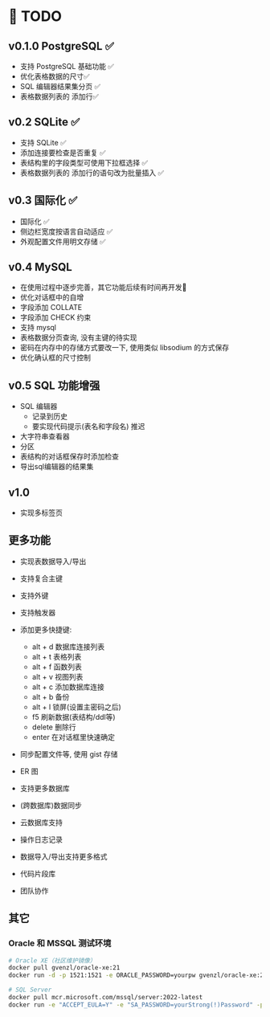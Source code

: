 
# 📝 TODO

## v0.1.0 PostgreSQL ✅

- 支持 PostgreSQL 基础功能 ✅
- 优化表格数据的尺寸✅
- SQL 编辑器结果集分页 ✅
- 表格数据列表的 添加行✅

## v0.2 SQLite ✅

- 支持 SQLite ✅
- 添加连接要检查是否重复 ✅
- 表结构里的字段类型可使用下拉框选择 ✅
- 表格数据列表的 添加行的语句改为批量插入 ✅

## v0.3 国际化 ✅

- 国际化 ✅
- 侧边栏宽度按语言自动适应 ✅
- 外观配置文件用明文存储 ✅

## v0.4 MySQL

- 在使用过程中逐步完善，其它功能后续有时间再开发📌
- 优化对话框中的自增
- 字段添加 COLLATE
- 字段添加 CHECK 约束
- 支持 mysql
- 表格数据分页查询, 没有主键的待实现
- 密码在内存中的存储方式要改一下, 使用类似 libsodium 的方式保存  
- 优化确认框的尺寸控制

## v0.5 SQL 功能增强

- SQL 编辑器
  - 记录到历史
  - 要实现代码提示(表名和字段名) 推迟
- 大字符串查看器
- 分区  
- 表结构的对话框保存时添加检查
- 导出sql编辑器的结果集

## v1.0

- 实现多标签页

## 更多功能

- 实现表数据导入/导出
- 支持复合主键
- 支持外键
- 支持触发器
- 添加更多快捷键:

  - alt + d 数据库连接列表
  - alt + t 表格列表
  - alt + f 函数列表
  - alt + v 视图列表
  - alt + c 添加数据库连接
  - alt + b 备份
  - alt + l 锁屏(设置主密码之后)  
  - f5 刷新数据(表结构/ddl等)
  - delete 删除行
  - enter 在对话框里快速确定

- 同步配置文件等, 使用 gist 存储
- ER 图
- 支持更多数据库
- (跨数据库)数据同步
- 云数据库支持
- 操作日志记录
- 数据导入/导出支持更多格式
- 代码片段库
- 团队协作
  
## 其它

### Oracle 和 MSSQL 测试环境

```sh
# Oracle XE（社区维护镜像）
docker pull gvenzl/oracle-xe:21
docker run -d -p 1521:1521 -e ORACLE_PASSWORD=yourpw gvenzl/oracle-xe:21

# SQL Server
docker pull mcr.microsoft.com/mssql/server:2022-latest
docker run -e "ACCEPT_EULA=Y" -e "SA_PASSWORD=yourStrong(!)Password" -p 1433:1433 -d mcr.microsoft.com/mssql/server:2022-latest
```
